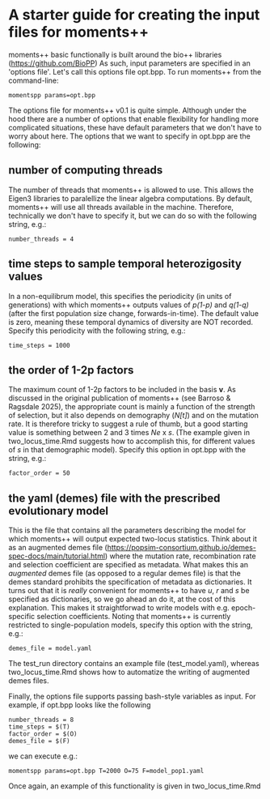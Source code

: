 # A starter guide for creating the input files for moments++

moments++ basic functionally is built around the bio++ libraries (https://github.com/BioPP)
As such, input parameters are specified in an 'options file'. Let's call this options file opt.bpp. To run moments++ from the command-line:

```
momentspp params=opt.bpp
```

The options file for moments++ v0.1 is quite simple. Although under the hood there are a number of options that enable flexibility for handling more complicated situations, these have default parameters that we don't have to worry about here. The options that we want to specify in opt.bpp are the following:

## number of computing threads

The number of threads that moments++ is allowed to use. This allows the Eigen3 libraries to paralellize the linear algebra computations. By default, moments++ will use all threads available in the machine. Therefore, technically we don't have to specify it, but we can do so with the following string, e.g.:

```
number_threads = 4
```

## time steps to sample temporal heterozigosity values

In a non-equilibrum model, this specifies the periodicity (in units of generations) with which moments++ outputs values of *p(1-p)* and *q(1-q)* (after the first population size change, forwards-in-time). The default value is zero, meaning these temporal dynamics of diversity are NOT recorded. Specify this periodicity with the following string, e.g.:

```
time_steps = 1000
```

## the order of 1-2p factors

The maximum count of 1-2p factors to be included in the basis **v**. As discussed in the original publication of moments++ (see Barroso & Ragsdale 2025), the appropriate count is mainly a function of the strength of selection, but it also depends on demography (*N[t]*) and on the mutation rate. It is therefore tricky to suggest a rule of thumb, but a good starting value is something between 2 and 3 times *Ne* x *s*. (The example given in two_locus_time.Rmd suggests how to accomplish this, for different values of *s* in that demographic model). Specify this option in opt.bpp with the string, e.g.:

```
factor_order = 50
```

## the yaml (demes) file with the prescribed evolutionary model

This is the file that contains all the parameters describing the model for which moments++ will output expected two-locus statistics. Think about it as an augmented demes file (https://popsim-consortium.github.io/demes-spec-docs/main/tutorial.html) where the mutation rate, recombination rate and selection coefficient are specified as metadata. What makes this an *augmented* demes file (as opposed to a regular demes file) is that the demes standard prohibits the specification of metadata as dictionaries. It turns out that it is *really* convenient for moments++ to have *u*, *r* and *s* be specified as dictionaries, so we go ahead an do it, at the cost of this explanation. This makes it straightforwad to write models with e.g. epoch-specific selection coefficients. Noting that moments++ is currently restricted to single-population models, specify this option with the string, e.g.:

```
demes_file = model.yaml
```

The test_run directory contains an example file (test_model.yaml), whereas two_locus_time.Rmd shows how to automatize the writing of augmented demes files.

Finally, the options file supports passing bash-style variables as input. For example, if opt.bpp looks like the following

```
number_threads = 8
time_steps = $(T)
factor_order = $(O)
demes_file = $(F)
```

we can execute e.g.:

```
momentspp params=opt.bpp T=2000 O=75 F=model_pop1.yaml
```

Once again, an example of this functionality is given in two_locus_time.Rmd

